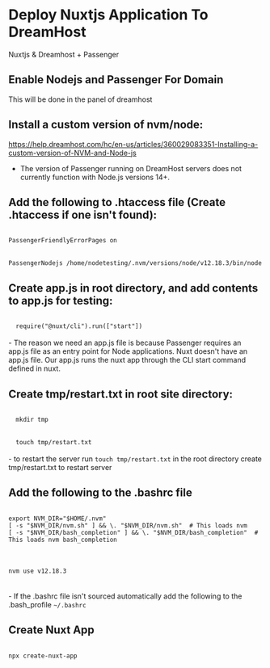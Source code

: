 # Deploy Nuxtjs Application To DreamHost
<span>Nuxtjs & Dreamhost + Passenger</span>


## Enable Nodejs and Passenger For Domain
This will be done in the panel of dreamhost

## Install a custom version of nvm/node:
https://help.dreamhost.com/hc/en-us/articles/360029083351-Installing-a-custom-version-of-NVM-and-Node-js
- The version of Passenger running on DreamHost servers does not currently function with Node.js versions 14+.



## Add the following to <strong>.htaccess</strong> file (Create .htaccess if one isn't found):
<code>
PassengerFriendlyErrorPages on
</code>
<br>
<code>
PassengerNodejs /home/nodetesting/.nvm/versions/node/v12.18.3/bin/node
</code>


## Create app.js in root directory, and add contents to app.js for testing:
<code>
  require("@nuxt/cli").run(["start"])
</code>
<br>
- The reason we need an app.js file is because Passenger requires an app.js file as an entry point for Node applications. Nuxt doesn't have an app.js file. Our app.js runs the nuxt app through the CLI start command defined in nuxt.



## Create tmp/restart.txt in root site directory:
<code>
  mkdir tmp
</code>
<br>
<code>
  touch tmp/restart.txt
</code>
<br>
- to restart the server run <code>touch tmp/restart.txt</code> in the root directory
create tmp/restart.txt to restart server



## Add the following to the .bashrc file
<code>
export NVM_DIR="$HOME/.nvm"
[ -s "$NVM_DIR/nvm.sh" ] && \. "$NVM_DIR/nvm.sh"  # This loads nvm
[ -s "$NVM_DIR/bash_completion" ] && \. "$NVM_DIR/bash_completion"  # This loads nvm bash_completion
</code>
<br><br>
<code>
nvm use v12.18.3
</code>
<br>
<br>
- If the .bashrc file isn't sourced automatically add the following to the .bash_profile
<code>~/.bashrc</code>



## Create Nuxt App
<code>
npx create-nuxt-app <my-project>
</code>



